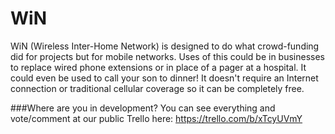 WiN
===

WiN (Wireless Inter-Home Network) is designed to do what crowd-funding did for projects but for mobile networks. Uses of this could be in businesses to replace wired phone extensions or in place of a pager at a hospital. It could even be used to call your son to dinner! It doesn't require an Internet connection or traditional cellular coverage so it can be completely free.

###Where are you in development?
You can see everything and vote/comment at our public Trello here: https://trello.com/b/xTcyUVmY
